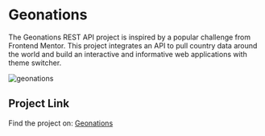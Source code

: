 # Geonations

The Geonations REST API project is inspired by a popular challenge from Frontend Mentor. This project integrates an API to pull country data around the world and build an interactive and informative web applications with theme switcher.

![geonations](https://github.com/user-attachments/assets/d5d87326-c9f5-4412-83c0-24b13296b572)

## Project Link
Find the project on: [Geonations](https://geonations-info.netlify.app/)

